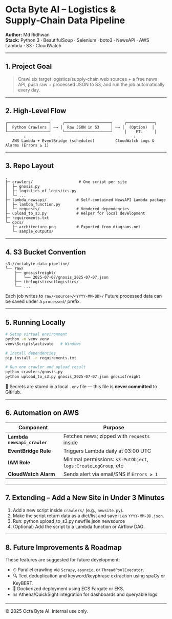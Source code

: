 # Octa Byte AI – Logistics & Supply‑Chain Data Pipeline

**Author:** Md Ridhwan  
**Stack:** Python 3 · BeautifulSoup · Selenium · boto3 · NewsAPI · AWS Lambda · S3 · CloudWatch  

---

## 1. Project Goal

> Crawl six target logistics/supply‑chain web sources + a free news API, push raw + processed JSON to S3, and run the job automatically every day.

---

## 2. High-Level Flow

```text
┌──────────────────┐     ┌────────────────────┐     ┌────────────┐
│  Python Crawlers │ ─→ │  Raw JSON in S3     │ ─→ │  (Option)  │
└──────────────────┘     └────────────────────┘     │    ETL     │
        ↓                                               ↓
   AWS Lambda + EventBridge (scheduled)         CloudWatch Logs & Alarms (Errors ≥ 1)
````

---

## 3. Repo Layout

```text
.
├─ crawlers/                    # One script per site
│  ├─ gnosis.py
│  ├─ logistics_of_logistics.py
│  └─ ...
├─ lambda_newsapi/             # Self-contained NewsAPI Lambda package
│  ├─ lambda_function.py
│  └─ requests/                # Vendored dependencies
├─ upload_to_s3.py             # Helper for local development
├─ requirements.txt
└─ docs/
   ├─ architecture.png         # Exported from diagrams.net
   └─ sample_outputs/
```

---

## 4. S3 Bucket Convention

```
s3://octabyte-data-pipeline/
└── raw/
    ├── gnosisfreight/
    │   └── 2025-07-07/gnosis_2025-07-07.json
    ├── thelogisticsoflogistics/
    └── ...
```

Each job writes to `raw/<source>/<YYYY-MM-DD>/`
Future processed data can be saved under a `processed/` prefix.

---

## 5. Running Locally

```bash
# Setup virtual environment
python -m venv venv
venv\Scripts\activate   # Windows

# Install dependencies
pip install -r requirements.txt

# Run one crawler and upload result
python crawlers/gnosis.py
python upload_to_s3.py gnosis_2025-07-07.json gnosisfreight
```

🔐 Secrets are stored in a local `.env` file — this file is **never committed** to GitHub.

---

## 6. Automation on AWS

| Component                    | Purpose                                                         |
| ---------------------------- | --------------------------------------------------------------- |
| **Lambda `newsapi_crawler`** | Fetches news; zipped with `requests` inside                     |
| **EventBridge Rule**         | Triggers Lambda daily at 03:00 UTC                              |
| **IAM Role**                 | Minimal permissions: `s3:PutObject`, `logs:CreateLogGroup`, etc |
| **CloudWatch Alarm**         | Sends alert via email/SNS if `Errors ≥ 1`                       |

---

## 7. Extending – Add a New Site in Under 3 Minutes

1. Add a new script inside `crawlers/` (e.g., `newsite.py`).
2. Make the script return data as a dict/list and save it as `YYYY-MM-DD.json`.
3. Run:
python upload_to_s3.py newfile.json newsource
4. (Optional) Add the script to a Lambda function or Airflow DAG.

---

## 8. Future Improvements & Roadmap

These features are suggested for future development:

* ⏱ Parallel crawling via `Scrapy`, `asyncio`, or `ThreadPoolExecutor`.
* 🔍 Text deduplication and keyword/keyphrase extraction using spaCy or KeyBERT.
* 🐳 Dockerized deployment using ECS Fargate or EKS.
* 📊 Athena/QuickSight integration for dashboards and queryable logs.

---

© 2025 Octa Byte AI. Internal use only.